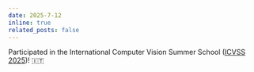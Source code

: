 ```yaml
---
date: 2025-7-12
inline: true
related_posts: false
---
```


Participated in the International Computer Vision Summer School ([ICVSS 2025](https://icvss.dmi.unict.it/icvss2025/Home))! :it:
